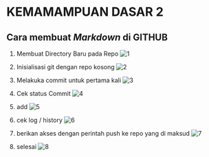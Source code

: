 # KEMAMAMPUAN DASAR 2 #
## Cara membuat *Markdown* di GITHUB ##

1. Membuat Directory Baru pada Repo
   ![1](https://user-images.githubusercontent.com/62334140/113747735-e66c9700-9731-11eb-9b05-348e91408823.PNG)

2. Inisialisasi git dengan repo kosong 
   ![2](https://user-images.githubusercontent.com/62334140/113747736-e7052d80-9731-11eb-91ff-5e0491577934.PNG)

3. Melakuka commit untuk pertama kali
   ![3](https://user-images.githubusercontent.com/62334140/113747737-e79dc400-9731-11eb-8280-3d0878fc4e89.PNG)

4. Cek status Commit
   ![4](https://user-images.githubusercontent.com/62334140/113747740-e8365a80-9731-11eb-93c0-95437f13c20e.PNG)

5. add
   ![5](https://user-images.githubusercontent.com/62334140/113747745-e8cef100-9731-11eb-8727-03e18b636ac6.PNG)

6. cek log / history
   ![6](https://user-images.githubusercontent.com/62334140/113747746-e8cef100-9731-11eb-8d3e-de078623f15b.PNG)

7. berikan akses dengan perintah push ke repo yang di maksud
   ![7](https://user-images.githubusercontent.com/62334140/113747749-e9678780-9731-11eb-94c5-547a9a9de5bc.PNG)

8. selesai
   ![8](https://user-images.githubusercontent.com/62334140/113747730-e53b6a00-9731-11eb-8985-986bad7fad0e.PNG)
